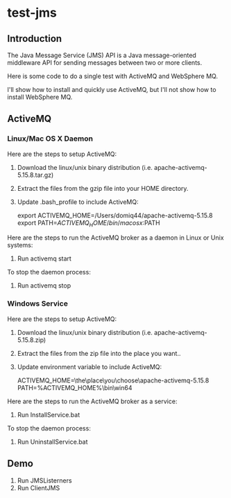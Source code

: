 # test-jms

## Introduction

The Java Message Service (JMS) API is a Java message-oriented middleware API for sending messages between two or more clients.

Here is some code to do a single test with ActiveMQ and WebSphere MQ.

I'll show how to install and quickly use ActiveMQ, but I'll not show how to install WebSphere MQ.

## ActiveMQ

### Linux/Mac OS X Daemon

Here are the steps to setup ActiveMQ:

1. Download the linux/unix binary distribution (i.e. apache-activemq-5.15.8.tar.gz)
2. Extract the files from the gzip file into your HOME directory.
3. Update .bash_profile to include ActiveMQ:

    export ACTIVEMQ_HOME=/Users/domiq44/apache-activemq-5.15.8
    export PATH=$ACTIVEMQ_HOME/bin/macosx:$PATH 

Here are the steps to run the ActiveMQ broker as a daemon in Linux or Unix systems:

1. Run activemq start
 
 To stop the daemon process:
 
1. Run activemq stop

### Windows Service

Here are the steps to setup ActiveMQ:

1. Download the linux/unix binary distribution (i.e. apache-activemq-5.15.8.zip)
2. Extract the files from the zip file into the place you want..
3. Update environment variable to include ActiveMQ:

    ACTIVEMQ_HOME=\the\place\you\choose\apache-activemq-5.15.8
    PATH=%ACTIVEMQ_HOME%\bin\win64
    
Here are the steps to run the ActiveMQ broker as a service:

1. Run InstallService.bat
 
 To stop the daemon process:
 
1. Run UninstallService.bat

## Demo

1. Run JMSListerners
2. Run ClientJMS
